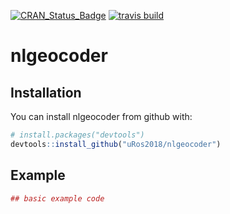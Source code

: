 
<!-- README.md is generated from README.Rmd. Please edit that file -->

[![CRAN\_Status\_Badge](http://www.r-pkg.org/badges/version/nllocation)](https://cran.r-project.org/package=nllocation)
[![travis
build](https://travis-ci.org/edwindj/nllocation.svg?branch=master)](https://travis-ci.org/edwindj/nllocation)

# nlgeocoder

## Installation

You can install nlgeocoder from github with:

``` r
# install.packages("devtools")
devtools::install_github("uRos2018/nlgeocoder")
```

## Example

``` r
## basic example code
```
